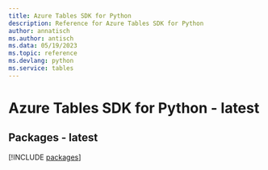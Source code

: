 ```yaml
---
title: Azure Tables SDK for Python
description: Reference for Azure Tables SDK for Python
author: annatisch
ms.author: antisch
ms.data: 05/19/2023
ms.topic: reference
ms.devlang: python
ms.service: tables
---
```

# Azure Tables SDK for Python - latest
## Packages - latest
[!INCLUDE [packages](tables-index.md)]